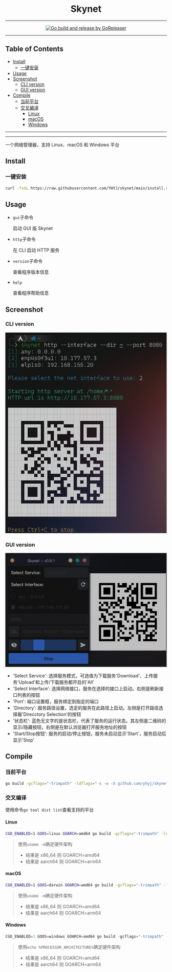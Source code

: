 <h1 align="center">Skynet</h1>

<!-- File: README.md -->
<!-- Author: YJ -->
<!-- Email: yj1516268@outlook.com -->
<!-- Created Time: 2023-10-27 14:44:26 -->

---

<p align="center">
  <a href="https://github.com/YHYJ/skynet/actions/workflows/release.yml"><img src="https://github.com/YHYJ/skynet/actions/workflows/release.yml/badge.svg" alt="Go build and release by GoReleaser"></a>
</p>

---

## Table of Contents

<!-- vim-markdown-toc GFM -->

* [Install](#install)
  * [一键安装](#一键安装)
* [Usage](#usage)
* [Screenshot](#screenshot)
  * [CLI version](#cli-version)
  * [GUI version](#gui-version)
* [Compile](#compile)
  * [当前平台](#当前平台)
  * [交叉编译](#交叉编译)
    * [Linux](#linux)
    * [macOS](#macos)
    * [Windows](#windows)

<!-- vim-markdown-toc -->

---

<!------------------------------------->
<!--      _                     _    -->
<!--  ___| | ___   _ _ __   ___| |_  -->
<!-- / __| |/ / | | | '_ \ / _ \ __| -->
<!-- \__ \   <| |_| | | | |  __/ |_  -->
<!-- |___/_|\_\\__, |_| |_|\___|\__| -->
<!--           |___/                 -->
<!------------------------------------->

---

一个网络管理器，支持 Linux、macOS 和 Windows 平台

## Install

### 一键安装

```bash
curl -fsSL https://raw.githubusercontent.com/YHYJ/skynet/main/install.sh | sudo bash -s
```

## Usage

- `gui`子命令

  启动 GUI 版 Skynet

- `http`子命令

  在 CLI 启动 HTTP 服务

- `version`子命令

  查看程序版本信息

- `help`

  查看程序帮助信息

## Screenshot

### CLI version

![Skynet CLI version](resources/screenshots/cli-version.png)

### GUI version

![Skynet GUI version](resources/screenshots/gui-version.png)

- 'Select Service': 选择服务模式，可选值为下载服务'Download'、上传服务'Upload'和上传/下载服务都开启的'All'
- 'Select Interface': 选择网络接口，服务在选择的接口上启动。右侧是刷新接口列表的按钮
- 'Port': 端口设置框，服务绑定到指定的端口
- 'Directory': 服务路径设置，选定的服务在此路径上启动。左侧是打开路径选择器'Direcctory Selection'的按钮
- '状态栏': 蓝色无文字的是状态栏，代表了服务的运行状态。其左侧是二维码的显示/隐藏按钮，右侧是在默认浏览器打开服务地址的按钮
- 'Start/Stop按钮': 服务的启动/停止按钮，服务未启动显示'Start'，服务启动后显示'Stop'

## Compile

### 当前平台

```bash
go build -gcflags="-trimpath" -ldflags="-s -w -X github.com/yhyj/skynet/general.GitCommitHash=`git rev-parse HEAD` -X github.com/yhyj/skynet/general.BuildTime=`date +%s` -X github.com/yhyj/skynet/general.BuildBy=$USER" -o build/skynet main.go
```

### 交叉编译

使用命令`go tool dist list`查看支持的平台

#### Linux

```bash
CGO_ENABLED=1 GOOS=linux GOARCH=amd64 go build -gcflags="-trimpath" -ldflags="-s -w -X github.com/yhyj/skynet/general.GitCommitHash=`git rev-parse HEAD` -X github.com/yhyj/skynet/general.BuildTime=`date +%s` -X github.com/yhyj/skynet/general.BuildBy=$USER" -o build/skynet main.go
```

> 使用`uname -m`确定硬件架构
>
> - 结果是 x86_64 则 GOARCH=amd64
> - 结果是 aarch64 则 GOARCH=arm64

#### macOS

```bash
CGO_ENABLED=1 GOOS=darwin GOARCH=amd64 go build -gcflags="-trimpath" -ldflags="-s -w -X github.com/yhyj/skynet/general.GitCommitHash=`git rev-parse HEAD` -X github.com/yhyj/skynet/general.BuildTime=`date +%s` -X github.com/yhyj/skynet/general.BuildBy=$USER" -o build/skynet main.go
```

> 使用`uname -m`确定硬件架构
>
> - 结果是 x86_64 则 GOARCH=amd64
> - 结果是 aarch64 则 GOARCH=arm64

#### Windows

```powershell
CGO_ENABLED=1 GOOS=windows GOARCH=amd64 go build -gcflags="-trimpath" -ldflags="-s -w -H windowsgui -X github.com/yhyj/skynet/general.GitCommitHash=`git rev-parse HEAD` -X github.com/yhyj/skynet/general.BuildTime=`date +%s` -X github.com/yhyj/skynet/general.BuildBy=$USER" -o build/skynet.exe main.go
```

> 使用`echo %PROCESSOR_ARCHITECTURE%`确定硬件架构
>
> - 结果是 x86_64 则 GOARCH=amd64
> - 结果是 aarch64 则 GOARCH=arm64
